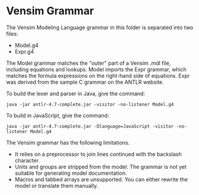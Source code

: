 # Vensim Grammar

The Vensim Modeling Language grammar in this folder is separated into two files:

- Model.g4
- Expr.g4

The Model grammar matches the "outer" part of a Vensim .mdl file, including equations and lookups. Model imports the Expr grammar, which matches the formula expressions on the right-hand side of equations. Expr was derived from the sample C grammar on the ANTLR website.

To build the lexer and parser in Java, give the command:
~~~
java -jar antlr-4.7-complete.jar -visitor -no-listener Model.g4
~~~

To build in JavaScript, give the command:
~~~
java -jar antlr-4.7-complete.jar -Dlanguage=JavaScript -visitor -no-listener Model.g4
~~~

The Vensim grammar has the following limitations.

- It relies on a preprocessor to join lines continued with the backslash character.
- Units and groups are stripped from the model. The grammar is not yet suitable for generating model documentation.
- Macros and tabbed arrays are unsupported. You can either rewrite the model or translate them manually.
